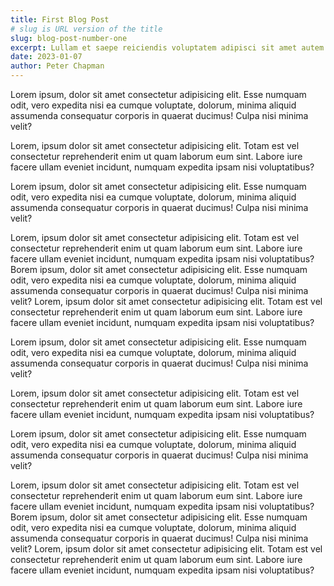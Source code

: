 ```yaml
---
title: First Blog Post
# slug is URL version of the title
slug: blog-post-number-one
excerpt: Lullam et saepe reiciendis voluptatem adipisci sit amet autem assumenda provident rerum culpa quis hic commodi nesciunt rem tenetur doloremque ipsam iure quis sunt voluptatem rerum illo velit
date: 2023-01-07
author: Peter Chapman
---
```


Lorem ipsum, dolor sit amet consectetur adipisicing elit. Esse numquam odit, vero expedita nisi ea cumque voluptate, dolorum, minima aliquid assumenda consequatur corporis in quaerat ducimus! Culpa nisi minima velit?  

Lorem, ipsum dolor sit amet consectetur adipisicing elit. Totam est vel consectetur reprehenderit enim ut quam laborum eum sint. Labore iure facere ullam eveniet incidunt, numquam expedita ipsam nisi voluptatibus?  
  
Lorem ipsum, dolor sit amet consectetur adipisicing elit. Esse numquam odit, vero expedita nisi ea cumque voluptate, dolorum, minima aliquid assumenda consequatur corporis in quaerat ducimus! Culpa nisi minima velit?  
  
Lorem, ipsum dolor sit amet consectetur adipisicing elit. Totam est vel consectetur reprehenderit enim ut quam laborum eum sint. Labore iure facere ullam eveniet incidunt, numquam expedita ipsam nisi voluptatibus? Borem ipsum, dolor sit amet consectetur adipisicing elit. Esse numquam odit, vero expedita nisi ea cumque voluptate, dolorum, minima aliquid assumenda consequatur corporis in quaerat ducimus! Culpa nisi minima velit? Lorem, ipsum dolor sit amet consectetur adipisicing elit. Totam est vel consectetur reprehenderit enim ut quam laborum eum sint. Labore iure facere ullam eveniet incidunt, numquam expedita ipsam nisi voluptatibus?

Lorem ipsum, dolor sit amet consectetur adipisicing elit. Esse numquam odit, vero expedita nisi ea cumque voluptate, dolorum, minima aliquid assumenda consequatur corporis in quaerat ducimus! Culpa nisi minima velit?  

Lorem, ipsum dolor sit amet consectetur adipisicing elit. Totam est vel consectetur reprehenderit enim ut quam laborum eum sint. Labore iure facere ullam eveniet incidunt, numquam expedita ipsam nisi voluptatibus?  
  
Lorem ipsum, dolor sit amet consectetur adipisicing elit. Esse numquam odit, vero expedita nisi ea cumque voluptate, dolorum, minima aliquid assumenda consequatur corporis in quaerat ducimus! Culpa nisi minima velit?  
  
Lorem, ipsum dolor sit amet consectetur adipisicing elit. Totam est vel consectetur reprehenderit enim ut quam laborum eum sint. Labore iure facere ullam eveniet incidunt, numquam expedita ipsam nisi voluptatibus? Borem ipsum, dolor sit amet consectetur adipisicing elit. Esse numquam odit, vero expedita nisi ea cumque voluptate, dolorum, minima aliquid assumenda consequatur corporis in quaerat ducimus! Culpa nisi minima velit? Lorem, ipsum dolor sit amet consectetur adipisicing elit. Totam est vel consectetur reprehenderit enim ut quam laborum eum sint. Labore iure facere ullam eveniet incidunt, numquam expedita ipsam nisi voluptatibus?